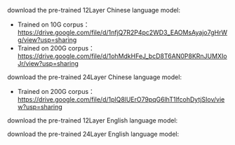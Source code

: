 download the pre-trained 12Layer Chinese language model:
- Trained on 10G corpus：https://drive.google.com/file/d/1nfjQ7R2P4pc2WD3_EAOMsAyajo7gHrWg/view?usp=sharing
- Trained on 200G corpus：https://drive.google.com/file/d/1ohMdkHFeJ_bcD8T6AN0P8KRnJUMXIoJr/view?usp=sharing

download the pre-trained 24Layer Chinese language model:
- Trained on 200G corpus：https://drive.google.com/file/d/1plQ8lUErO79pqG6lhT1lfcohDytjSIov/view?usp=sharing

download the pre-trained 12Layer English language model:

download the pre-trained 24Layer English language model:
